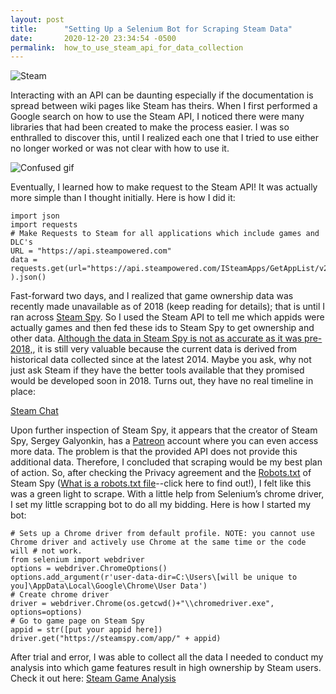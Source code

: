 ```yaml
---
layout: post
title:      "Setting Up a Selenium Bot for Scraping Steam Data"
date:       2020-12-20 23:34:54 -0500
permalink:  how_to_use_steam_api_for_data_collection
---
```



![Steam](https://assets.vg247.com/current//2018/06/steam-logo1-600x337.jpg)

Interacting with an API can be daunting especially if the documentation is spread between wiki pages like Steam has theirs. When I first performed a Google search on how to use the Steam API, I noticed there were many libraries that had been created to make the process easier. I was so enthralled to discover this, until I realized each one that I tried to use either no longer worked or was not clear with how to use it. 

![Confused gif](https://media.giphy.com/media/glmRyiSI3v5E4/giphy-downsized-large.gif)


Eventually, I learned how to make request to the Steam API! It was actually more simple than I thought initially. Here is how I did it:

```
import json
import requests
# Make Requests to Steam for all applications which include games and DLC's
URL = "https://api.steampowered.com"
data = requests.get(url="https://api.steampowered.com/ISteamApps/GetAppList/v2", ).json()
```

Fast-forward two days, and I realized that game ownership data was recently made unavailable as of 2018 (keep reading for details); that is until I ran across [Steam Spy]( https://steamspy.com/). So I used the Steam API to tell me which appids were actually games and then fed these ids to Steam Spy to get ownership and other data. [Although the data in Steam Spy is not as accurate as it was pre-2018,](https://www.polygon.com/2018/6/30/17521296/valve-steam-spy-replacement-tools-metrics), it is still very valuable because the current data is derived from historical data collected since at the latest 2014. Maybe you ask, why not just ask Steam if they have the better tools available that they promised would be developed soon in 2018. Turns out, they have no real timeline in place:

[Steam Chat](https://drive.google.com/file/d/1nPOJi-ghv9183ElQ5W1YHHtiH7DAgPez/view?usp=sharing)
 
Upon further inspection of Steam Spy, it appears that the creator of Steam Spy, Sergey Galyonkin, has a [Patreon]( https://www.patreon.com/steamspy) account where you can even access more data. The problem is that the provided API does not provide this additional data. Therefore, I concluded that scraping would be my best plan of action. So, after checking the Privacy agreement and the [Robots.txt](https://steamspy.com/robots.txt) of Steam Spy ([What is a robots.txt file](https://moz.com/learn/seo/robotstxt)--click here to find out!), I felt like this was a green light to scrape. With a little help from Selenium’s chrome driver, I set my little scrapping bot to do all my bidding.
Here is how I started my bot:

```
# Sets up a Chrome driver from default profile. NOTE: you cannot use Chrome driver and actively use Chrome at the same time or the code will # not work.
from selenium import webdriver
options = webdriver.ChromeOptions()
options.add_argument(r'user-data-dir=C:\Users\[will be unique to you]\AppData\Local\Google\Chrome\User Data')
# Create chrome driver
driver = webdriver.Chrome(os.getcwd()+"\\chromedriver.exe", options=options)
# Go to game page on Steam Spy
appid = str([put your appid here])
driver.get("https://steamspy.com/app/" + appid)
```

After trial and error, I was able to collect all the data I needed to conduct my analysis into which game features result in high ownership by Steam users. Check it out here: [Steam Game Analysis]( https://github.com/JohnPaulHernandezAlcala/steam-games/blob/main/README.md)

